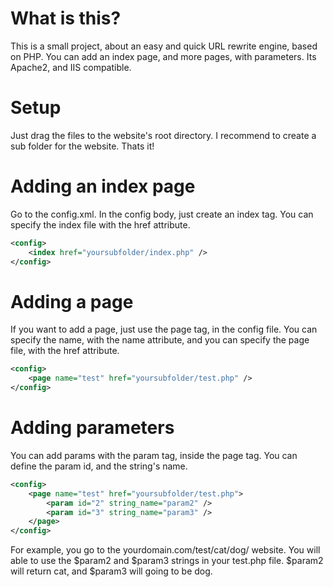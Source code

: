 # What is this?
This is a small project, about an easy and quick URL rewrite engine, based on PHP. You can add an index page, and more pages, with parameters. Its Apache2, and IIS compatible.

# Setup
Just drag the files to the website's root directory. I recommend to create a sub folder for the website. Thats it!

# Adding an index page
Go to the config.xml. In the config body, just create an index tag. You can specify the index file with the href attribute.

```xml
<config>
    <index href="yoursubfolder/index.php" />
</config>
```

# Adding a page
If you want to add a page, just use the page tag, in the config file. You can specify the name, with the name attribute, and you can specify the page file, with the href attribute.

```xml
<config>
    <page name="test" href="yoursubfolder/test.php" />
</config>
```

# Adding parameters

You can add params with the param tag, inside the page tag. You can define the param id, and the string's name. 
```xml
<config>
    <page name="test" href="yoursubfolder/test.php">
        <param id="2" string_name="param2" />
        <param id="3" string_name="param3" />
    </page>
</config>
```
For example, you go to the yourdomain.com/test/cat/dog/ website. You will able to use the $param2 and $param3 strings in your test.php file. $param2 will return cat, and $param3 will going to be dog.
